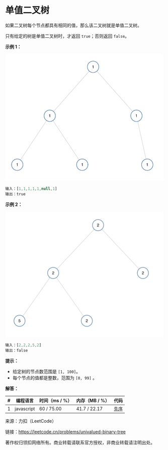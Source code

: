 # 单值二叉树

如果二叉树每个节点都具有相同的值，那么该二叉树就是单值二叉树。

只有给定的树是单值二叉树时，才返回 `true`；否则返回 `false`。

**示例 1：**

![示例1](./eg1.png)

``` javascript
输入：[1,1,1,1,1,null,1]
输出：true
```

**示例 2：**

![示例2](./eg2.png)

``` javascript
输入：[2,2,2,5,2]
输出：false
```

**提示：**

- 给定树的节点数范围是 `[1, 100]`。
- 每个节点的值都是整数，范围为 `[0, 99]` 。

**解答：**

**#**|**编程语言**|**时间（ms / %）**|**内存（MB / %）**|**代码**
--|--|--|--|--
1|javascript|60 / 75.00|41.7 / 22.17|[先序](./javascript/ac_v1.js)

来源：力扣（LeetCode）

链接：https://leetcode.cn/problems/univalued-binary-tree

著作权归领扣网络所有。商业转载请联系官方授权，非商业转载请注明出处。
